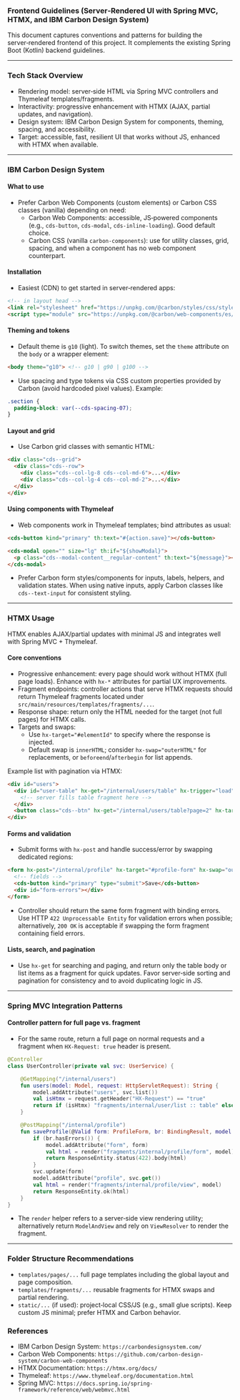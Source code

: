 ### Frontend Guidelines (Server‑Rendered UI with Spring MVC, HTMX, and IBM Carbon Design System)

This document captures conventions and patterns for building the server‑rendered frontend of this project. It complements the existing Spring Boot (Kotlin) backend guidelines.

---

### Tech Stack Overview

- Rendering model: server‑side HTML via Spring MVC controllers and Thymeleaf templates/fragments.
- Interactivity: progressive enhancement with HTMX (AJAX, partial updates, and navigation).
- Design system: IBM Carbon Design System for components, theming, spacing, and accessibility.
- Target: accessible, fast, resilient UI that works without JS, enhanced with HTMX when available.

---

### IBM Carbon Design System

#### What to use

- Prefer Carbon Web Components (custom elements) or Carbon CSS classes (vanilla) depending on need:
    - Carbon Web Components: accessible, JS‑powered components (e.g., `cds-button`, `cds-modal`, `cds-inline-loading`). Good default choice.
    - Carbon CSS (vanilla `carbon-components`): use for utility classes, grid, spacing, and when a component has no web component counterpart.

#### Installation

- Easiest (CDN) to get started in server‑rendered apps:

```html
<!-- in layout head -->
<link rel="stylesheet" href="https://unpkg.com/@carbon/styles/css/styles.min.css">
<script type="module" src="https://unpkg.com/@carbon/web-components/es/components-all.js"></script>
```

#### Theming and tokens

- Default theme is `g10` (light). To switch themes, set the `theme` attribute on the `body` or a wrapper element:

```html
<body theme="g10"> <!-- g10 | g90 | g100 -->
```

- Use spacing and type tokens via CSS custom properties provided by Carbon (avoid hardcoded pixel values). Example:

```css
.section {
  padding-block: var(--cds-spacing-07);
}
```

#### Layout and grid

- Use Carbon grid classes with semantic HTML:

```html
<div class="cds--grid">
  <div class="cds--row">
    <div class="cds--col-lg-8 cds--col-md-6">...</div>
    <div class="cds--col-lg-4 cds--col-md-2">...</div>
  </div>
</div>
```

#### Using components with Thymeleaf

- Web components work in Thymeleaf templates; bind attributes as usual:

```html
<cds-button kind="primary" th:text="#{action.save}"></cds-button>

<cds-modal open="" size="lg" th:if="${showModal}">
  <p class="cds--modal-content__regular-content" th:text="${message}"></p>
</cds-modal>
```

- Prefer Carbon form styles/components for inputs, labels, helpers, and validation states. When using native inputs, apply Carbon classes like `cds--text-input` for consistent styling.

---

### HTMX Usage

HTMX enables AJAX/partial updates with minimal JS and integrates well with Spring MVC + Thymeleaf.

#### Core conventions

- Progressive enhancement: every page should work without HTMX (full page loads). Enhance with `hx-*` attributes for partial UX improvements.
- Fragment endpoints: controller actions that serve HTMX requests should return Thymeleaf fragments located under `src/main/resources/templates/fragments/...`.
- Response shape: return only the HTML needed for the target (not full pages) for HTMX calls.
- Targets and swaps:
    - Use `hx-target="#elementId"` to specify where the response is injected.
    - Default swap is `innerHTML`; consider `hx-swap="outerHTML"` for replacements, or `beforeend`/`afterbegin` for list appends.

Example list with pagination via HTMX:

```html
<div id="users">
  <div id="user-table" hx-get="/internal/users/table" hx-trigger="load" hx-target="#user-table" hx-swap="innerHTML">
    <!-- server fills table fragment here -->
  </div>
  <button class="cds--btn" hx-get="/internal/users/table?page=2" hx-target="#user-table">Next</button>
</div>
```

#### Forms and validation

- Submit forms with `hx-post` and handle success/error by swapping dedicated regions:

```html
<form hx-post="/internal/profile" hx-target="#profile-form" hx-swap="outerHTML">
  <!-- fields -->
  <cds-button kind="primary" type="submit">Save</cds-button>
  <div id="form-errors"></div>
</form>
```

- Controller should return the same form fragment with binding errors. Use HTTP `422 Unprocessable Entity` for validation errors when possible;
  alternatively, `200 OK` is acceptable if swapping the form fragment containing field errors.

#### Lists, search, and pagination

- Use `hx-get` for searching and paging, and return only the table body or list items as a fragment for quick updates. Favor server‑side sorting and pagination for consistency and to avoid duplicating logic in JS.

---

### Spring MVC Integration Patterns

#### Controller pattern for full page vs. fragment

- For the same route, return a full page on normal requests and a fragment when `HX-Request: true` header is present.

```kotlin
@Controller
class UserController(private val svc: UserService) {

    @GetMapping("/internal/users")
    fun users(model: Model, request: HttpServletRequest): String {
        model.addAttribute("users", svc.list())
        val isHtmx = request.getHeader("HX-Request") == "true"
        return if (isHtmx) "fragments/internal/user/list :: table" else "pages/internal/user/list"
    }

    @PostMapping("/internal/profile")
    fun saveProfile(@Valid form: ProfileForm, br: BindingResult, model: Model, request: HttpServletRequest): ResponseEntity<String> {
        if (br.hasErrors()) {
            model.addAttribute("form", form)
            val html = render("fragments/internal/profile/form", model)
            return ResponseEntity.status(422).body(html)
        }
        svc.update(form)
        model.addAttribute("profile", svc.get())
        val html = render("fragments/internal/profile/view", model)
        return ResponseEntity.ok(html)
    }
}
```

- The `render` helper refers to a server‑side view rendering utility; alternatively return `ModelAndView` and rely on `ViewResolver` to render the fragment.

---

### Folder Structure Recommendations

- `templates/pages/...` full page templates including the global layout and page composition.
- `templates/fragments/...` reusable fragments for HTMX swaps and partial rendering.
- `static/...` (if used): project‑local CSS/JS (e.g., small glue scripts). Keep custom JS minimal; prefer HTMX and Carbon behavior.

### References

- IBM Carbon Design System: `https://carbondesignsystem.com/`
- Carbon Web Components: `https://github.com/carbon-design-system/carbon-web-components`
- HTMX Documentation: `https://htmx.org/docs/`
- Thymeleaf: `https://www.thymeleaf.org/documentation.html`
- Spring MVC: `https://docs.spring.io/spring-framework/reference/web/webmvc.html`